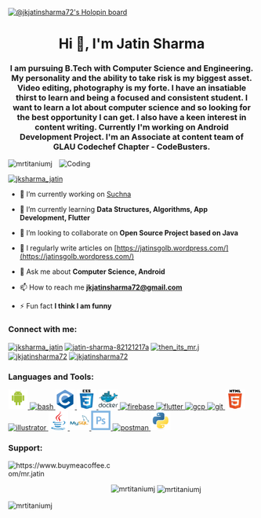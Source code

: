 [![@jkjatinsharma72's Holopin board](https://holopin.me/jkjatinsharma72)](https://holopin.io/@jkjatinsharma72)
<h1 align="center">Hi 👋, I'm Jatin Sharma</h1>
<h3 align="center">I am pursuing B.Tech with Computer Science and Engineering. My personality and the ability to take risk is my biggest asset. Video editing, photography is my forte. I have an insatiable thirst to learn and being a focused and consistent student. I want to learn a lot about computer science and so looking for the best opportunity I can get. I also have a keen interest in content writing. Currently I'm working on Android Development Project. I'm an Associate at content team of GLAU Codechef Chapter - CodeBusters.</h3>

<img align="right" alt="Coding" width="400" src="https://i.pinimg.com/originals/f1/e7/34/f1e734f9cade86fe737a9aa404ad5677.gif">

<p align="left"> <img src="https://komarev.com/ghpvc/?username=mrtitaniumj&label=Profile%20views&color=0e75b6&style=flat" alt="mrtitaniumj" /> </p>

<p align="left"> <a href="https://twitter.com/jksharma_jatin" target="blank"><img src="https://img.shields.io/twitter/follow/jksharma_jatin?logo=twitter&style=for-the-badge" alt="jksharma_jatin" /></a> </p>

- 🔭 I’m currently working on [Suchna](https://github.com/MrtitaniumJ/Suchna)

- 🌱 I’m currently learning **Data Structures, Algorithms, App Development, Flutter**

- 👯 I’m looking to collaborate on **Open Source Project based on Java**

- 📝 I regularly write articles on [https://jatinsgolb.wordpress.com/](https://jatinsgolb.wordpress.com/)

- 💬 Ask me about **Computer Science, Android**

- 📫 How to reach me **jkjatinsharma72@gmail.com**

- ⚡ Fun fact **I think I am funny**

<h3 align="left">Connect with me:</h3>
<p align="left">
<a href="https://twitter.com/jksharma_jatin" target="blank"><img align="center" src="https://raw.githubusercontent.com/rahuldkjain/github-profile-readme-generator/master/src/images/icons/Social/twitter.svg" alt="jksharma_jatin" height="30" width="40" /></a>
<a href="https://linkedin.com/in/jatin-sharma-82121217a" target="blank"><img align="center" src="https://raw.githubusercontent.com/rahuldkjain/github-profile-readme-generator/master/src/images/icons/Social/linked-in-alt.svg" alt="jatin-sharma-82121217a" height="30" width="40" /></a>
<a href="https://instagram.com/then_its_mr.j" target="blank"><img align="center" src="https://raw.githubusercontent.com/rahuldkjain/github-profile-readme-generator/master/src/images/icons/Social/instagram.svg" alt="then_its_mr.j" height="30" width="40" /></a>
<a href="https://www.codechef.com/users/jkjatinsharma72" target="blank"><img align="center" src="https://cdn.jsdelivr.net/npm/simple-icons@3.1.0/icons/codechef.svg" alt="jkjatinsharma72" height="30" width="40" /></a>
<a href="https://www.hackerrank.com/jkjatinsharma72" target="blank"><img align="center" src="https://raw.githubusercontent.com/rahuldkjain/github-profile-readme-generator/master/src/images/icons/Social/hackerrank.svg" alt="jkjatinsharma72" height="30" width="40" /></a>
</p>

<h3 align="left">Languages and Tools:</h3>
<p align="left"> <a href="https://developer.android.com" target="_blank" rel="noreferrer"> <img src="https://raw.githubusercontent.com/devicons/devicon/master/icons/android/android-original-wordmark.svg" alt="android" width="40" height="40"/> </a> <a href="https://www.gnu.org/software/bash/" target="_blank" rel="noreferrer"> <img src="https://www.vectorlogo.zone/logos/gnu_bash/gnu_bash-icon.svg" alt="bash" width="40" height="40"/> </a> <a href="https://www.cprogramming.com/" target="_blank" rel="noreferrer"> <img src="https://raw.githubusercontent.com/devicons/devicon/master/icons/c/c-original.svg" alt="c" width="40" height="40"/> </a> <a href="https://www.w3schools.com/css/" target="_blank" rel="noreferrer"> <img src="https://raw.githubusercontent.com/devicons/devicon/master/icons/css3/css3-original-wordmark.svg" alt="css3" width="40" height="40"/> </a> <a href="https://www.docker.com/" target="_blank" rel="noreferrer"> <img src="https://raw.githubusercontent.com/devicons/devicon/master/icons/docker/docker-original-wordmark.svg" alt="docker" width="40" height="40"/> </a> <a href="https://firebase.google.com/" target="_blank" rel="noreferrer"> <img src="https://www.vectorlogo.zone/logos/firebase/firebase-icon.svg" alt="firebase" width="40" height="40"/> </a> <a href="https://flutter.dev" target="_blank" rel="noreferrer"> <img src="https://www.vectorlogo.zone/logos/flutterio/flutterio-icon.svg" alt="flutter" width="40" height="40"/> </a> <a href="https://cloud.google.com" target="_blank" rel="noreferrer"> <img src="https://www.vectorlogo.zone/logos/google_cloud/google_cloud-icon.svg" alt="gcp" width="40" height="40"/> </a> <a href="https://git-scm.com/" target="_blank" rel="noreferrer"> <img src="https://www.vectorlogo.zone/logos/git-scm/git-scm-icon.svg" alt="git" width="40" height="40"/> </a> <a href="https://www.w3.org/html/" target="_blank" rel="noreferrer"> <img src="https://raw.githubusercontent.com/devicons/devicon/master/icons/html5/html5-original-wordmark.svg" alt="html5" width="40" height="40"/> </a> <a href="https://www.adobe.com/in/products/illustrator.html" target="_blank" rel="noreferrer"> <img src="https://www.vectorlogo.zone/logos/adobe_illustrator/adobe_illustrator-icon.svg" alt="illustrator" width="40" height="40"/> </a> <a href="https://www.java.com" target="_blank" rel="noreferrer"> <img src="https://raw.githubusercontent.com/devicons/devicon/master/icons/java/java-original.svg" alt="java" width="40" height="40"/> </a> <a href="https://www.mysql.com/" target="_blank" rel="noreferrer"> <img src="https://raw.githubusercontent.com/devicons/devicon/master/icons/mysql/mysql-original-wordmark.svg" alt="mysql" width="40" height="40"/> </a> <a href="https://www.photoshop.com/en" target="_blank" rel="noreferrer"> <img src="https://raw.githubusercontent.com/devicons/devicon/master/icons/photoshop/photoshop-line.svg" alt="photoshop" width="40" height="40"/> </a> <a href="https://postman.com" target="_blank" rel="noreferrer"> <img src="https://www.vectorlogo.zone/logos/getpostman/getpostman-icon.svg" alt="postman" width="40" height="40"/> </a> <a href="https://www.python.org" target="_blank" rel="noreferrer"> <img src="https://raw.githubusercontent.com/devicons/devicon/master/icons/python/python-original.svg" alt="python" width="40" height="40"/> </a> </p>

<h3 align="left">Support:</h3>
<p><a href="https://www.buymeacoffee.com/https://www.buymeacoffee.com/mr.jatin"> <img align="left" src="https://cdn.buymeacoffee.com/buttons/v2/default-yellow.png" height="50" width="210" alt="https://www.buymeacoffee.com/mr.jatin" /></a></p><br><br>

<p><img align="left" src="https://github-readme-stats.vercel.app/api/top-langs?username=mrtitaniumj&show_icons=true&locale=en&layout=compact" alt="mrtitaniumj" /></p>

<p>&nbsp;<img align="center" src="https://github-readme-stats.vercel.app/api?username=mrtitaniumj&show_icons=true&locale=en" alt="mrtitaniumj" /></p>

<p><img align="center" src="https://github-readme-streak-stats.herokuapp.com/?user=mrtitaniumj&" alt="mrtitaniumj" /></p>
